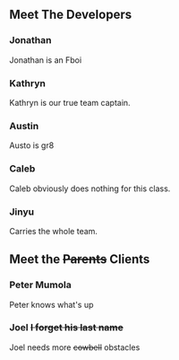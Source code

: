 ## Meet The Developers

### Jonathan
Jonathan is an Fboi

### Kathryn
Kathryn is our true team captain.

### Austin
Austo is gr8

### Caleb
Caleb obviously does nothing for this class.

### Jinyu
Carries the whole team.

## Meet the ~~Parents~~ Clients

### Peter Mumola
Peter knows what's up

### Joel ~~I forget his last name~~
Joel needs more ~~cowbell~~ obstacles

